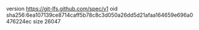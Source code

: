 version https://git-lfs.github.com/spec/v1
oid sha256:6ea107139ce8714caff5b78c8c3d050a26dd5d21afaa164659e696a0476224ec
size 26047
